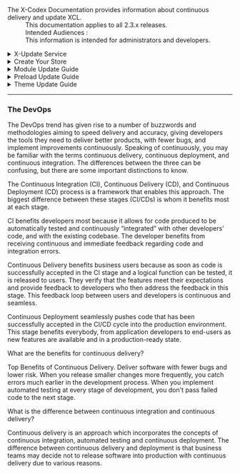 <dl>
  <dt>The X-Codex Documentation provides information about continuous delivery and update XCL.</dt>
  <dd><span class="iconify" data-icon="mdi:cube-scan" data-width="18px" data-height="18px"></span> This documentation applies to all 2.3.x releases.</dd>
  <dd><span class="iconify" data-icon="mdi:account-multiple" data-width="18px" data-height="18px"></span> Intended Audiences :</dd>
  <dd>This information is intended for administrators and developers.</dd>
</dl>

<details>
<summary style="cursor: pointer;">X-Update Service</summary>

- Managing Your X-Update Settings
- Fundamentals of the folder structure and how files are organized.

</details>

<details>
<summary style="cursor: pointer;">Create Your Store</summary>

- Creating and Managing Your Store Settings.
- Fundamentals of the folder structure and how files are organized.
- An example of a Continuous Integration Delivery.

</details>

<details>
<summary style="cursor: pointer;">Module Update Guide</summary>

- Module settings.
- Fundamentals of the folder structure and how files are organized.
- An example of a Continuous Integration Delivery.

</details>

<details>
<summary style="cursor: pointer;">Preload Update Guide</summary>

- Preload settings.
- Fundamentals of the folder structure and how files are organized.
- An example of a Continuous Integration Delivery.

</details>

<details>
<summary style="cursor: pointer;">Theme Update Guide</summary>

- Theme settings.
- Fundamentals of the folder structure and how files are organized.
- An example of a Continuous Integration Delivery.

</details>


-----

### The DevOps

The DevOps trend has given rise to a number of buzzwords and methodologies aiming to speed delivery and accuracy, giving developers the tools they need to deliver better products, with fewer bugs, and implement improvements continuously. Speaking of continuously, you may be familiar with the terms continuous delivery, continuous deployment, and continuous integration. The differences between the three can be confusing, but there are some important distinctions to know.

The Continuous Integration (CI), Continuous Delivery (CD), and Continuous Deployment (CD) process is a framework that enables this approach. The biggest difference between these stages (CI/CDs) is whom it benefits most at each stage.

CI benefits developers most because it allows for code produced to be automatically tested and continuously “integrated” with other developers’ code, and with the existing codebase. The developer benefits from receiving continuous and immediate feedback regarding code and integration errors.

Continuous Delivery benefits business users because as soon as code is successfully accepted in the CI stage and a logical function can be tested, it is released to users. They verify that the features meet their expectations and provide feedback to developers who then address the feedback in this stage. This feedback loop between users and developers is continuous and seamless.

Continuous Deployment seamlessly pushes code that has been successfully accepted in the CI/CD cycle into the production environment. This stage benefits everybody, from application developers to end-users as new features are available and in a production-ready state.

What are the benefits for continuous delivery?

Top Benefits of Continuous Delivery. Deliver software with fewer bugs and lower risk. When you release smaller changes more frequently, you catch errors much earlier in the development process. When you implement automated testing at every stage of development, you don't pass failed code to the next stage.

What is the difference between continuous integration and continuous delivery?

Continuous delivery is an approach which incorporates the concepts of continuous integration, automated testing and continuous deployment. The difference between continuous delivery and deployment is that business teams may decide not to release software into production with continuous delivery due to various reasons.

